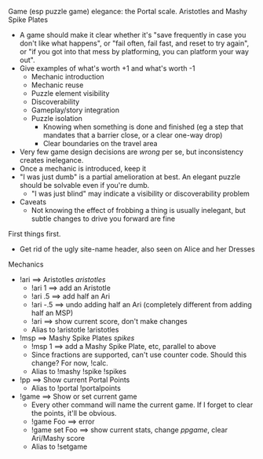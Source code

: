 Game (esp puzzle game) elegance: the Portal scale.
Aristotles and Mashy Spike Plates
* A game should make it clear whether it's "save frequently in case you don't like what happens", or "fail often, fail
  fast, and reset to try again", or "if you got into that mess by platforming, you can platform your way out".
* Give examples of what's worth +1 and what's worth -1
  - Mechanic introduction
  - Mechanic reuse
  - Puzzle element visibility
  - Discoverability
  - Gameplay/story integration
  - Puzzle isolation
    - Knowing when something is done and finished (eg a step that mandates that a barrier close, or a clear one-way drop)
    - Clear boundaries on the travel area
* Very few game design decisions are *wrong* per se, but inconsistency creates inelegance.
* Once a mechanic is introduced, keep it
* "I was just dumb" is a partial amelioration at best. An elegant puzzle should be solvable even if you're dumb.
  - "I was just blind" may indicate a visibility or discoverability problem
* Caveats
  - Not knowing the effect of frobbing a thing is usually inelegant, but subtle changes to drive you forward are fine

First things first.
* Get rid of the ugly site-name header, also seen on Alice and her Dresses

Mechanics
* !ari ==> Aristotles $aristotles$
  - !ari 1 ==> add an Aristotle
  - !ari .5 ==> add half an Ari
  - !ari -.5 ==> undo adding half an Ari (completely different from adding half an MSP)
  - !ari ==> show current score, don't make changes
  - Alias to !aristotle !aristotles
* !msp ==> Mashy Spike Plates $spikes$
  - !msp 1 ==> add a Mashy Spike Plate, etc, parallel to above
  - Since fractions are supported, can't use counter code. Should this change? For now, !calc.
  - Alias to !mashy !spike !spikes
* !pp ==> Show current Portal Points
  - Alias to !portal !portalpoints
* !game ==> Show or set current game
  - Every other command will name the current game. If I forget to clear the points, it'll be obvious.
  - !game Foo ==> error
  - !game set Foo ==> show current stats, change $ppgame$, clear Ari/Mashy score
  - Alias to !setgame
